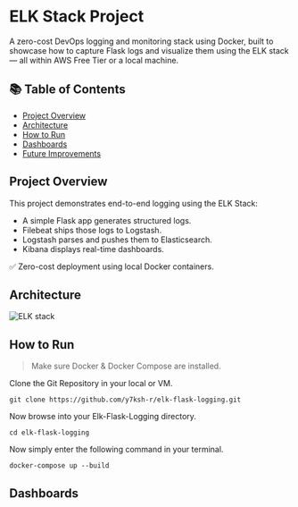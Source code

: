 # ELK Stack Project

A zero-cost DevOps logging and monitoring stack using Docker, built to showcase how to capture Flask logs and visualize them using the ELK stack — all within AWS Free Tier or a local machine.

## 📚 Table of Contents
- [Project Overview](#project-overview)
- [Architecture](#architecture)
- [How to Run](#how-to-run)
- [Dashboards](#-kibana-dashboard-overview)
- [Future Improvements](#future-improvements)

##  Project Overview

This project demonstrates end-to-end logging using the ELK Stack:
- A simple Flask app generates structured logs.
- Filebeat ships those logs to Logstash.
- Logstash parses and pushes them to Elasticsearch.
- Kibana displays real-time dashboards.

✅ Zero-cost deployment using local Docker containers.

## Architecture 

![ELK stack](https://github.com/user-attachments/assets/68171f89-4e33-458b-996c-83ef1a9ae426)

## How to Run
>  Make sure Docker & Docker Compose are installed.

Clone the Git Repository in your local or VM.
```
git clone https://github.com/y7ksh-r/elk-flask-logging.git
```
Now browse into your Elk-Flask-Logging directory.
```
cd elk-flask-logging
```

Now simply enter the following command in your terminal.
```
docker-compose up --build
```

## Dashboards
